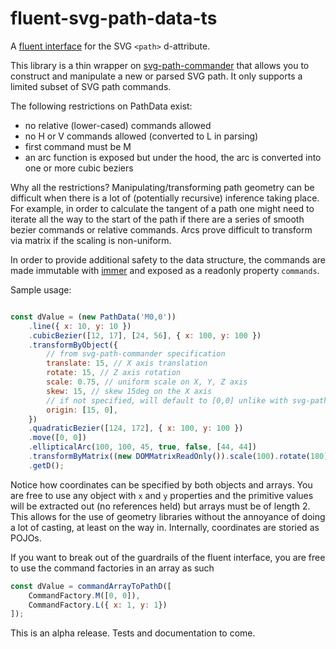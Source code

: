 # fluent-svg-path-data-ts

A [fluent interface](https://en.wikipedia.org/wiki/Fluent_interface) for the SVG `<path>` d-attribute.

This library is a thin wrapper on [svg-path-commander](https://github.com/thednp/svg-path-commander) that allows you to construct and manipulate a new or parsed SVG path. It only supports a limited subset of SVG path commands. 

The following restrictions on PathData exist:
- no relative (lower-cased) commands allowed
- no H or V commands allowed (converted to L in parsing)
- first command must be M
- an arc function is exposed but under the hood, the arc is converted into one or more cubic beziers

Why all the restrictions? Manipulating/transforming path geometry can be difficult when there is a lot of (potentially recursive) inference taking place. For example, in order to calculate the tangent of a path one might need to iterate all the way to the start of the path if there are a series of smooth bezier commands or relative commands. Arcs prove difficult to transform via matrix if the scaling is non-uniform. 

In order to provide additional safety to the data structure, the commands are made immutable with [immer](https://immerjs.github.io/) and exposed as a readonly property `commands`.

Sample usage:

```javascript

const dValue = (new PathData('M0,0'))
    .line({ x: 10, y: 10 })
    .cubicBezier([12, 17], [24, 56], { x: 100, y: 100 })
    .transformByObject({
        // from svg-path-commander specification
        translate: 15, // X axis translation
        rotate: 15, // Z axis rotation
        scale: 0.75, // uniform scale on X, Y, Z axis
        skew: 15, // skew 15deg on the X axis
        // if not specified, will default to [0,0] unlike with svg-path-commander specification, based on viewbox
        origin: [15, 0],
    })
    .quadraticBezier([124, 172], { x: 100, y: 100 })
    .move([0, 0])
    .ellipticalArc(100, 100, 45, true, false, [44, 44])
    .transformByMatrix((new DOMMatrixReadOnly()).scale(100).rotate(180))
    .getD();
```

Notice how coordinates can be specified by both objects and arrays. You are free to use any object with `x` and `y` properties and the primitive values will be extracted out (no references held) but arrays must be of length 2. This allows for the use of geometry libraries without the annoyance of doing a lot of casting, at least on the way in. Internally, coordinates are storied as POJOs.

If you want to break out of the guardrails of the fluent interface, you are free to use the command factories in an array as such

```javascript
const dValue = commandArrayToPathD([
    CommandFactory.M([0, 0]),
    CommandFactory.L({ x: 1, y: 1})
]);
```

This is an alpha release. Tests and documentation to come. 
